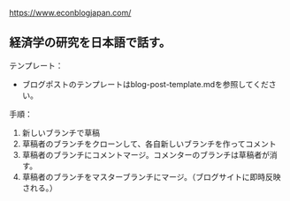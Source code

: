 
https://www.econblogjapan.com/

経済学の研究を日本語で話す。
-------------------------------------

テンプレート：
+ ブログポストのテンプレートはblog-post-template.mdを参照してください。

手順：
1. 新しいブランチで草稿
2. 草稿者のブランチをクローンして、各自新しいブランチを作ってコメント
3. 草稿者のブランチにコメントマージ。コメンターのブランチは草稿者が消す。
4. 草稿者のブランチをマスターブランチにマージ。（ブログサイトに即時反映される。）

